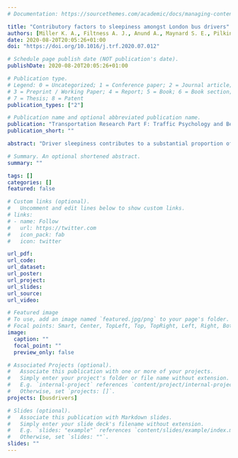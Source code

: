 ```yaml
---
# Documentation: https://sourcethemes.com/academic/docs/managing-content/

title: "Contributory factors to sleepiness amongst London bus drivers"
authors: [Miller K. A., Filtness A. J., Anund A., Maynard S. E., Pilkington-Cheney F.]
date: 2020-08-20T20:05:26+01:00
doi: "https://doi.org/10.1016/j.trf.2020.07.012"

# Schedule page publish date (NOT publication's date).
publishDate: 2020-08-20T20:05:26+01:00

# Publication type.
# Legend: 0 = Uncategorized; 1 = Conference paper; 2 = Journal article;
# 3 = Preprint / Working Paper; 4 = Report; 5 = Book; 6 = Book section;
# 7 = Thesis; 8 = Patent
publication_types: ["2"]

# Publication name and optional abbreviated publication name.
publication: "Transportation Research Part F: Traffic Psychology and Behaviour"
publication_short: ""

abstract: "Driver sleepiness contributes to a substantial proportion of all road crashes. Despite all that is known about driver sleepiness, bus drivers are often overlooked. What is certain is that bus drivers have the potential to suffer from sleepiness as they are shift workers. The current research used a large online survey to investigate sleepiness amongst London bus drivers. There were two aims; to quantify the prevalence of sleepiness amongst London bus drivers, and to determine the factors which contributed to sleepiness. Overall, 20.8% of respondents indicated that they had to fight sleepiness at least 2–3 times a week, and 36.6% of respondents stated that they had experienced a close call due to sleepiness in the past year. There were several potential causes of sleepiness including work, sleep, and personal factors such as obtaining less than 11 h rest between shifts, working 6 or more days without a rest day, and poor self-reported health. These findings show that sleepiness is common amongst London bus drivers and is caused by a combination of factors. The combination of contributory factors suggests that a multifaceted approach should be taken to reduce bus driver sleepiness."

# Summary. An optional shortened abstract.
summary: ""

tags: []
categories: []
featured: false

# Custom links (optional).
#   Uncomment and edit lines below to show custom links.
# links:
# - name: Follow
#   url: https://twitter.com
#   icon_pack: fab
#   icon: twitter

url_pdf:
url_code:
url_dataset:
url_poster:
url_project:
url_slides:
url_source:
url_video:

# Featured image
# To use, add an image named `featured.jpg/png` to your page's folder. 
# Focal points: Smart, Center, TopLeft, Top, TopRight, Left, Right, BottomLeft, Bottom, BottomRight.
image:
  caption: ""
  focal_point: ""
  preview_only: false

# Associated Projects (optional).
#   Associate this publication with one or more of your projects.
#   Simply enter your project's folder or file name without extension.
#   E.g. `internal-project` references `content/project/internal-project/index.md`.
#   Otherwise, set `projects: []`.
projects: [busdrivers]

# Slides (optional).
#   Associate this publication with Markdown slides.
#   Simply enter your slide deck's filename without extension.
#   E.g. `slides: "example"` references `content/slides/example/index.md`.
#   Otherwise, set `slides: ""`.
slides: ""
---
```

